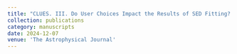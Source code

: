 ```yaml
---
title: "CLUES. III. Do User Choices Impact the Results of SED Fitting? Tests of "Off-the-shelf" Stellar Population and Dust Extinction Models in the CLUES Sample"
collection: publications
category: manuscripts
date: 2024-12-07
venue: 'The Astrophysical Journal'
---
```

